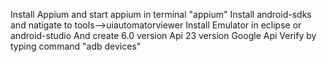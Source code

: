 Install Appium and start appium in terminal "appium"
Install android-sdks  and natigate to tools-->uiautomatorviewer 
Install Emulator in eclipse or android-studio 
    And create 6.0 version Api 23 version Google Api 
    Verify by typing command "adb devices"